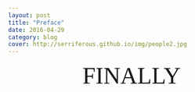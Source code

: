 ```yaml
---
layout: post
title: "Preface"
date: 2016-04-29
category: blog
cover: http://serriferous.github.io/img/people2.jpg
---
```


<center><font face="tangerine" size="40px">FINALLY</font></center>

